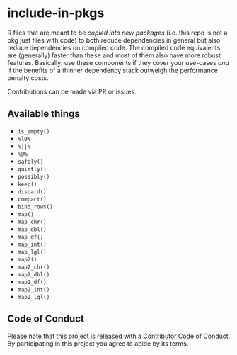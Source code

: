 
<!-- README.md is generated from README.Rmd. Please edit that file -->

# include-in-pkgs

R files that are meant to be *copied into new packages* (i.e. this repo
is not a pkg just files with code) to both reduce dependencies in
general but also reduce dependencies on compiled code. The compiled code
equivalents are (generally) faster than these and most of them also have
more robust features. Basically: use these components if they cover your
use-cases *and* if the benefits of a thinner dependency stack outweigh
the performance penalty costs.

Contributions can be made via PR or issues.

## Available things

  - `is_empty()`
  - `%l0%`
  - `%||%`
  - `%@%`
  - `safely()`
  - `quietly()`
  - `possibly()`
  - `keep()`
  - `discard()`
  - `compact()`
  - `bind_rows()`
  - `map()`
  - `map_chr()`
  - `map_dbl()`
  - `map_df()`
  - `map_int()`
  - `map_lgl()`
  - `map2()`
  - `map2_chr()`
  - `map2_dbl()`
  - `map2_df()`
  - `map2_int()`
  - `map2_lgl()`

## Code of Conduct

Please note that this project is released with a [Contributor Code of
Conduct](CODE_OF_CONDUCT.md). By participating in this project you agree
to abide by its terms.

